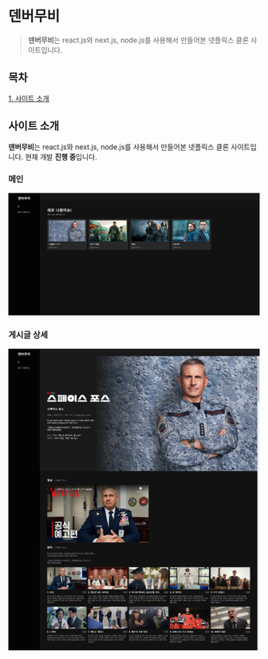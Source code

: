 # 덴버무비
> <strong>덴버무비</strong>는 react.js와 next.js, node.js를 사용해서 만들어본 넷플릭스 클론 사이트입니다.<br>

## 목차
[1. 사이트 소개](#사이트-소개)<br>

## 사이트 소개
<strong>덴버무비</strong>는 react.js와 next.js, node.js를 사용해서 만들어본 넷플릭스 클론 사이트입니다. 현재 개발 <strong>진행 중</strong>입니다.<br>

### 메인
![](https://raw.githubusercontent.com/github-denver/images/master/denver-movie/images/001.jpg)<br>

### 게시글 상세
<div style="font-size: 0">
  <a href="https://raw.githubusercontent.com/github-denver/images/master/denver-movie/images/002.jpg" target="_blank" style="display: block">
    <img src="https://raw.githubusercontent.com/github-denver/images/master/denver-movie/images/002.jpg" alt="" style="display: block;vertical-align: top" />
  </a>
  
  <a href="https://raw.githubusercontent.com/github-denver/images/master/denver-movie/images/003.jpg" target="_blank" style="display: block">
    <img src="https://raw.githubusercontent.com/github-denver/images/master/denver-movie/images/003.jpg" alt="" style="display: block;vertical-align: top" />
  </a>
  
  <a href="https://raw.githubusercontent.com/github-denver/images/master/denver-movie/images/004.jpg" target="_blank" style="display: block">
    <img src="https://raw.githubusercontent.com/github-denver/images/master/denver-movie/images/004.jpg" alt="" style="display: block;vertical-align: top" />
  </a>
</div>
